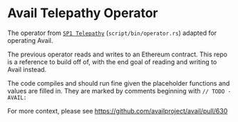 # Avail Telepathy Operator
The operator from [`SP1 Telepathy`](https://github.com/succinctlabs/sp1-telepathy) (`script/bin/operator.rs`) adapted for operating Avail.

The previous operator reads and writes to an Ethereum contract. This repo is a reference to build off of, with the end goal of reading and writing to Avail instead.

The code compiles and should run fine given the placeholder functions and values are filled in. They are marked by comments beginning with `// TODO - AVAIL:`


For more context, please see https://github.com/availproject/avail/pull/630
